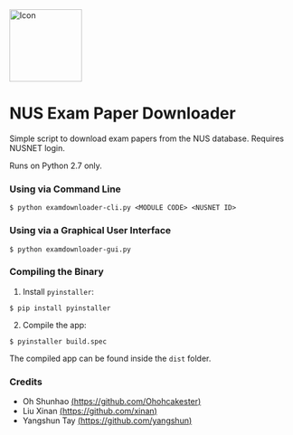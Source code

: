 <img src="icon.png" alt="Icon" width="128">

NUS Exam Paper Downloader
===============

Simple script to download exam papers from the NUS database. Requires NUSNET login.

Runs on Python 2.7 only.

### Using via Command Line
```
$ python examdownloader-cli.py <MODULE CODE> <NUSNET ID>
```

### Using via a Graphical User Interface
```
$ python examdownloader-gui.py
```


### Compiling the Binary

1. Install `pyinstaller`:
  ```
  $ pip install pyinstaller
  ```

2. Compile the app:
  ```
  $ pyinstaller build.spec
  ```
The compiled app can be found inside the `dist` folder.

### Credits

- Oh Shunhao [(https://github.com/Ohohcakester)](https://github.com/Ohohcakester)
- Liu Xinan [(https://github.com/xinan)](https://github.com/xinan)
- Yangshun Tay [(https://github.com/yangshun)](https://github.com/yangshun)
